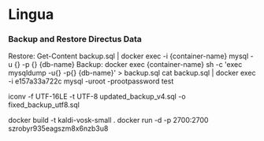 # Lingua

### Backup and Restore Directus Data

Restore: Get-Content backup.sql | docker exec -i {container-name} mysql -u {} -p {} {db-name}
Backup: docker exec {container-name} sh -c 'exec mysqldump -u{} -p{} {db-name}' > backup.sql
cat backup.sql | docker exec -i e157a33a722c mysql -uroot -prootpassword test

iconv -f UTF-16LE -t UTF-8 updated_backup_v4.sql -o fixed_backup_utf8.sql

docker build -t kaldi-vosk-small .
docker run -d -p 2700:2700 szrobyr935eagszm8x6nzb3u8
